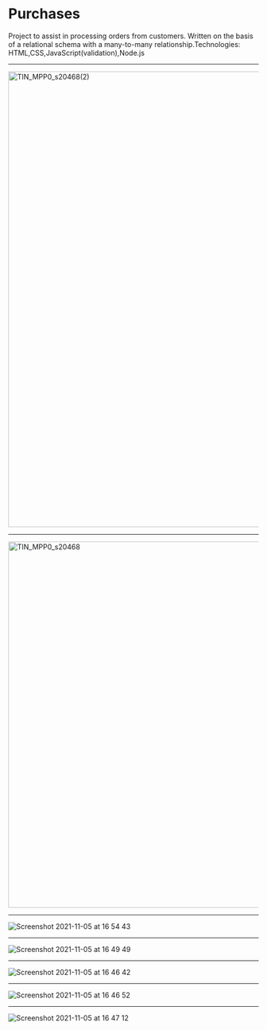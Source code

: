 # Purchases
Project to assist in processing orders from customers. Written on the basis of a relational schema with a many-to-many relationship.Technologies: HTML,CSS,JavaScript(validation),Node.js

--------------------------------------------------------------------------------------------------------------------------------------------

<img width="916" alt="TIN_MPP0_s20468(2)" src="https://user-images.githubusercontent.com/86806869/140538490-4ef05424-fc66-4eb9-98be-71bb160eeabe.png">

--------------------------------------------------------------------------------------------------------------------------------------------

<img width="736" alt="TIN_MPP0_s20468" src="https://user-images.githubusercontent.com/86806869/140538543-affc20d4-c872-4a79-b2a7-25d6d8d93bae.png">

--------------------------------------------------------------------------------------------------------------------------------------------

![Screenshot 2021-11-05 at 16 54 43](https://user-images.githubusercontent.com/86806869/140540193-cfc9133e-63d9-4522-bb22-5bb7a6360357.png)

--------------------------------------------------------------------------------------------------------------------------------------------

![Screenshot 2021-11-05 at 16 49 49](https://user-images.githubusercontent.com/86806869/140539343-ea2bd9a0-b8f1-466f-9785-8a5f8d804f80.png)

--------------------------------------------------------------------------------------------------------------------------------------------

![Screenshot 2021-11-05 at 16 46 42](https://user-images.githubusercontent.com/86806869/140539087-3512eb4e-46dd-415c-8c1a-847c1ef9ebbb.png)

--------------------------------------------------------------------------------------------------------------------------------------------

![Screenshot 2021-11-05 at 16 46 52](https://user-images.githubusercontent.com/86806869/140539110-5c420113-958c-4dd9-8320-66a8a1074977.png)

--------------------------------------------------------------------------------------------------------------------------------------------

![Screenshot 2021-11-05 at 16 47 12](https://user-images.githubusercontent.com/86806869/140539138-eec599dd-0f73-4fc3-863a-17e5426c66f6.png)



